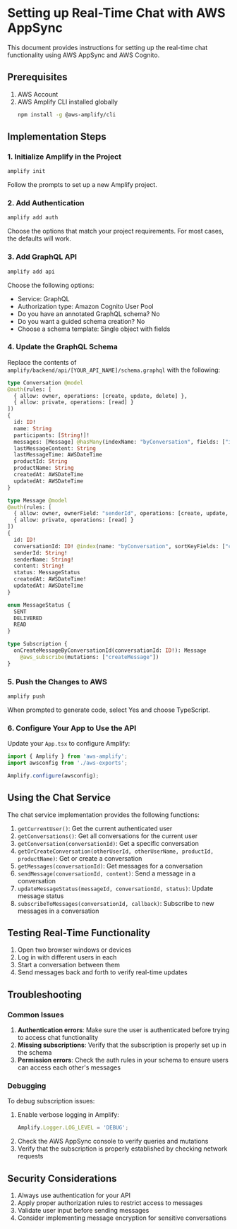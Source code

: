 # Setting up Real-Time Chat with AWS AppSync

This document provides instructions for setting up the real-time chat functionality using AWS AppSync and AWS Cognito.

## Prerequisites

1. AWS Account
2. AWS Amplify CLI installed globally
   ```bash
   npm install -g @aws-amplify/cli
   ```

## Implementation Steps

### 1. Initialize Amplify in the Project

```bash
amplify init
```

Follow the prompts to set up a new Amplify project.

### 2. Add Authentication

```bash
amplify add auth
```

Choose the options that match your project requirements. For most cases, the defaults will work.

### 3. Add GraphQL API

```bash
amplify add api
```

Choose the following options:
- Service: GraphQL
- Authorization type: Amazon Cognito User Pool
- Do you have an annotated GraphQL schema? No
- Do you want a guided schema creation? No
- Choose a schema template: Single object with fields

### 4. Update the GraphQL Schema

Replace the contents of `amplify/backend/api/[YOUR_API_NAME]/schema.graphql` with the following:

```graphql
type Conversation @model 
@auth(rules: [
  { allow: owner, operations: [create, update, delete] },
  { allow: private, operations: [read] }
])
{
  id: ID!
  name: String
  participants: [String!]!
  messages: [Message] @hasMany(indexName: "byConversation", fields: ["id"])
  lastMessageContent: String
  lastMessageTime: AWSDateTime
  productId: String
  productName: String
  createdAt: AWSDateTime
  updatedAt: AWSDateTime
}

type Message @model 
@auth(rules: [
  { allow: owner, ownerField: "senderId", operations: [create, update, delete] },
  { allow: private, operations: [read] }
])
{
  id: ID!
  conversationId: ID! @index(name: "byConversation", sortKeyFields: ["createdAt"])
  senderId: String!
  senderName: String!
  content: String!
  status: MessageStatus
  createdAt: AWSDateTime!
  updatedAt: AWSDateTime
}

enum MessageStatus {
  SENT
  DELIVERED
  READ
}

type Subscription {
  onCreateMessageByConversationId(conversationId: ID!): Message
    @aws_subscribe(mutations: ["createMessage"])
}
```

### 5. Push the Changes to AWS

```bash
amplify push
```

When prompted to generate code, select Yes and choose TypeScript.

### 6. Configure Your App to Use the API

Update your `App.tsx` to configure Amplify:

```typescript
import { Amplify } from 'aws-amplify';
import awsconfig from './aws-exports';

Amplify.configure(awsconfig);
```

## Using the Chat Service

The chat service implementation provides the following functions:

1. `getCurrentUser()`: Get the current authenticated user
2. `getConversations()`: Get all conversations for the current user
3. `getConversation(conversationId)`: Get a specific conversation
4. `getOrCreateConversation(otherUserId, otherUserName, productId, productName)`: Get or create a conversation
5. `getMessages(conversationId)`: Get messages for a conversation
6. `sendMessage(conversationId, content)`: Send a message in a conversation
7. `updateMessageStatus(messageId, conversationId, status)`: Update message status
8. `subscribeToMessages(conversationId, callback)`: Subscribe to new messages in a conversation

## Testing Real-Time Functionality

1. Open two browser windows or devices
2. Log in with different users in each
3. Start a conversation between them
4. Send messages back and forth to verify real-time updates

## Troubleshooting

### Common Issues

1. **Authentication errors**: Make sure the user is authenticated before trying to access chat functionality
2. **Missing subscriptions**: Verify that the subscription is properly set up in the schema
3. **Permission errors**: Check the auth rules in your schema to ensure users can access each other's messages

### Debugging

To debug subscription issues:

1. Enable verbose logging in Amplify:
   ```typescript
   Amplify.Logger.LOG_LEVEL = 'DEBUG';
   ```
2. Check the AWS AppSync console to verify queries and mutations
3. Verify that the subscription is properly established by checking network requests

## Security Considerations

1. Always use authentication for your API
2. Apply proper authorization rules to restrict access to messages
3. Validate user input before sending messages
4. Consider implementing message encryption for sensitive conversations 